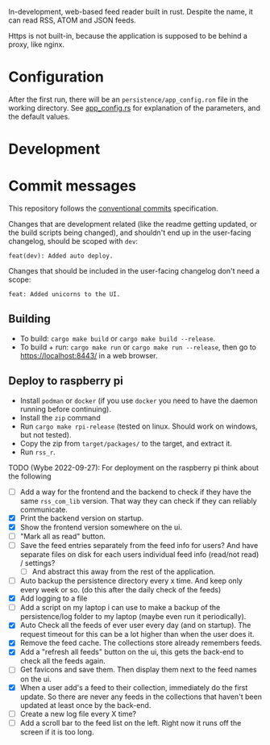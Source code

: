 In-development, web-based feed reader built in rust. Despite the name, it can read RSS, ATOM and JSON feeds.

Https is not built-in, because the application is supposed to be behind a proxy, like nginx.

# Configuration
After the first run, there will be an `persistence/app_config.ron` file in the working directory.
See [app_config.rs](src/app_config.rs) for explanation of the parameters, and the default values.

# Development

# Commit messages
This repository follows the [conventional commits](https://www.conventionalcommits.org/) specification.

Changes that are development related (like the readme getting updated, or the build scripts being changed),
and shouldn't end up in the user-facing changelog, should be scoped with `dev`:
```
feat(dev): Added auto deploy.
```

Changes that should be included in the user-facing changelog don't need a scope:
```
feat: Added unicorns to the UI.
```

## Building
- To build: `cargo make build` or `cargo make build --release`.
- To build + run: `cargo make run` or `cargo make run --release`, then go to [https://localhost:8443/](https://localhost:8443/) in a web browser.

## Deploy to raspberry pi
- Install `podman` or `docker` (if you use `docker` you need to have the daemon running before continuing).
- Install the `zip` command
- Run `cargo make rpi-release` (tested on linux. Should work on windows, but not tested).
- Copy the zip from `target/packages/` to the target, and extract it.
- Run `rss_r`.

TODO (Wybe 2022-09-27): For deployment on the raspberry pi think about the following
  - [ ] Add a way for the frontend and the backend to check if they have the same `rss_com_lib` version. That way they can check if they can reliably communicate.
  - [x] Print the backend version on startup.
  - [x] Show the frontend version somewhere on the ui.
  - [ ] "Mark all as read" button.
  - [ ] Save the feed entries separately from the feed info for users? And have separate files on disk for each users individual feed info (read/not read) / settings?
    - [ ] And abstract this away from the rest of the application.
  - [ ] Auto backup the persistence directory every x time. And keep only every week or so. (do this after the daily check of the feeds)
  - [X] Add logging to a file
  - [ ] Add a script on my laptop i can use to make a backup of the persistence/log folder to my laptop (maybe even run it periodically).
  - [x] Auto Check all the feeds of ever user every day (and on startup). The request timeout for this can be a lot higher than when the user does it.
  - [x] Remove the feed cache. The collections store already remembers feeds.
  - [x] Add a "refresh all feeds" button on the ui, this gets the back-end to check all the feeds again.
  - [ ] Get favicons and save them. Then display them next to the feed names on the ui.
  - [x] When a user add's a feed to their collection, immediately do the first update. So there are never any feeds in the collections that haven't been updated at least once by the back-end.
  - [ ] Create a new log file every X time?
  - [ ] Add a scroll bar to the feed list on the left. Right now it runs off the screen if it is too long.